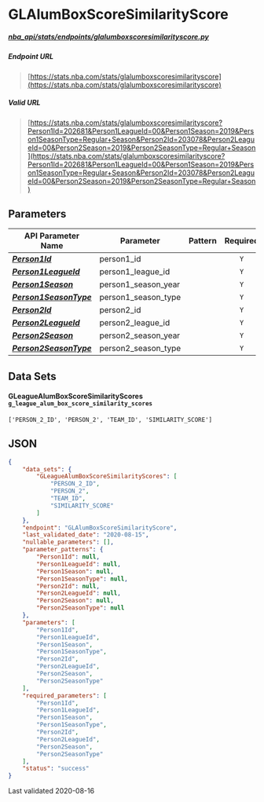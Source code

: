 # GLAlumBoxScoreSimilarityScore
##### [nba_api/stats/endpoints/glalumboxscoresimilarityscore.py](https://github.com/swar/nba_api/blob/master/nba_api/stats/endpoints/glalumboxscoresimilarityscore.py)

##### Endpoint URL
>[https://stats.nba.com/stats/glalumboxscoresimilarityscore](https://stats.nba.com/stats/glalumboxscoresimilarityscore)

##### Valid URL
>[https://stats.nba.com/stats/glalumboxscoresimilarityscore?Person1Id=202681&Person1LeagueId=00&Person1Season=2019&Person1SeasonType=Regular+Season&Person2Id=203078&Person2LeagueId=00&Person2Season=2019&Person2SeasonType=Regular+Season](https://stats.nba.com/stats/glalumboxscoresimilarityscore?Person1Id=202681&Person1LeagueId=00&Person1Season=2019&Person1SeasonType=Regular+Season&Person2Id=203078&Person2LeagueId=00&Person2Season=2019&Person2SeasonType=Regular+Season)

## Parameters
API Parameter Name | Parameter | Pattern | Required | Nullable
------------ | ------------ | :-----------: | :---: | :---:
[_**Person1Id**_](https://hoopR.sportsdataverse.org/docs/NBA/parameters#Person1Id) | person1_id |  | `Y` |  | 
[_**Person1LeagueId**_](https://hoopR.sportsdataverse.org/docs/NBA/parameters#Person1LeagueId) | person1_league_id |  | `Y` |  | 
[_**Person1Season**_](https://hoopR.sportsdataverse.org/docs/NBA/parameters#Person1Season) | person1_season_year |  | `Y` |  | 
[_**Person1SeasonType**_](https://hoopR.sportsdataverse.org/docs/NBA/parameters#Person1SeasonType) | person1_season_type |  | `Y` |  | 
[_**Person2Id**_](https://hoopR.sportsdataverse.org/docs/NBA/parameters#Person2Id) | person2_id |  | `Y` |  | 
[_**Person2LeagueId**_](https://hoopR.sportsdataverse.org/docs/NBA/parameters#Person2LeagueId) | person2_league_id |  | `Y` |  | 
[_**Person2Season**_](https://hoopR.sportsdataverse.org/docs/NBA/parameters#Person2Season) | person2_season_year |  | `Y` |  | 
[_**Person2SeasonType**_](https://hoopR.sportsdataverse.org/docs/NBA/parameters#Person2SeasonType) | person2_season_type |  | `Y` |  | 

## Data Sets
#### GLeagueAlumBoxScoreSimilarityScores `g_league_alum_box_score_similarity_scores`
```text
['PERSON_2_ID', 'PERSON_2', 'TEAM_ID', 'SIMILARITY_SCORE']
```


## JSON
```json
{
    "data_sets": {
        "GLeagueAlumBoxScoreSimilarityScores": [
            "PERSON_2_ID",
            "PERSON_2",
            "TEAM_ID",
            "SIMILARITY_SCORE"
        ]
    },
    "endpoint": "GLAlumBoxScoreSimilarityScore",
    "last_validated_date": "2020-08-15",
    "nullable_parameters": [],
    "parameter_patterns": {
        "Person1Id": null,
        "Person1LeagueId": null,
        "Person1Season": null,
        "Person1SeasonType": null,
        "Person2Id": null,
        "Person2LeagueId": null,
        "Person2Season": null,
        "Person2SeasonType": null
    },
    "parameters": [
        "Person1Id",
        "Person1LeagueId",
        "Person1Season",
        "Person1SeasonType",
        "Person2Id",
        "Person2LeagueId",
        "Person2Season",
        "Person2SeasonType"
    ],
    "required_parameters": [
        "Person1Id",
        "Person1LeagueId",
        "Person1Season",
        "Person1SeasonType",
        "Person2Id",
        "Person2LeagueId",
        "Person2Season",
        "Person2SeasonType"
    ],
    "status": "success"
}
```

Last validated 2020-08-16

